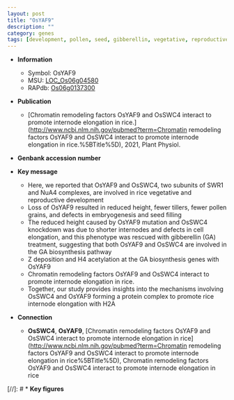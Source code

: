 ```yaml
---
layout: post
title: "OsYAF9"
description: ""
category: genes
tags: [development, pollen, seed, gibberellin, vegetative, reproductive, ga, cell elongation, height, reproductive development, Gibberellin, GA,  ga , GA biosynthesis, internode elongation, seed filling]
---
```


* **Information**  
    + Symbol: OsYAF9  
    + MSU: [LOC_Os06g04580](http://rice.uga.edu/cgi-bin/ORF_infopage.cgi?orf=LOC_Os06g04580)  
    + RAPdb: [Os06g0137300](https://rapdb.dna.affrc.go.jp/locus/?name=Os06g0137300)  

* **Publication**  
    + [Chromatin remodeling factors OsYAF9 and OsSWC4 interact to promote internode elongation in rice.](http://www.ncbi.nlm.nih.gov/pubmed?term=Chromatin remodeling factors OsYAF9 and OsSWC4 interact to promote internode elongation in rice.%5BTitle%5D), 2021, Plant Physiol.

* **Genbank accession number**  

* **Key message**  
    + Here, we reported that OsYAF9 and OsSWC4, two subunits of SWR1 and NuA4 complexes, are involved in rice vegetative and reproductive development
    + Loss of OsYAF9 resulted in reduced height, fewer tillers, fewer pollen grains, and defects in embryogenesis and seed filling
    + The reduced height caused by OsYAF9 mutation and OsSWC4 knockdown was due to shorter internodes and defects in cell elongation, and this phenotype was rescued with gibberellin (GA) treatment, suggesting that both OsYAF9 and OsSWC4 are involved in the GA biosynthesis pathway
    + Z deposition and H4 acetylation at the GA biosynthesis genes with OsYAF9
    + Chromatin remodeling factors OsYAF9 and OsSWC4 interact to promote internode elongation in rice.
    + Together, our study provides insights into the mechanisms involving OsSWC4 and OsYAF9 forming a protein complex to promote rice internode elongation with H2A

* **Connection**  
    + __OsSWC4__, __OsYAF9__, [Chromatin remodeling factors OsYAF9 and OsSWC4 interact to promote internode elongation in rice](http://www.ncbi.nlm.nih.gov/pubmed?term=Chromatin remodeling factors OsYAF9 and OsSWC4 interact to promote internode elongation in rice%5BTitle%5D), Chromatin remodeling factors OsYAF9 and OsSWC4 interact to promote internode elongation in rice

[//]: # * **Key figures**  


